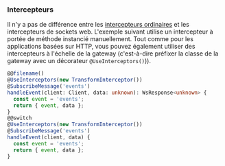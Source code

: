 ### Intercepteurs

Il n'y a pas de différence entre les [intercepteurs ordinaires](/intercepteurs) et les intercepteurs de sockets web. L'exemple suivant utilise un intercepteur à portée de méthode instancié manuellement. Tout comme pour les applications basées sur HTTP, vous pouvez également utiliser des intercepteurs à l'échelle de la gateway (c'est-à-dire préfixer la classe de la gateway avec un décorateur `@UseInterceptors()`)).

```typescript
@@filename()
@UseInterceptors(new TransformInterceptor())
@SubscribeMessage('events')
handleEvent(client: Client, data: unknown): WsResponse<unknown> {
  const event = 'events';
  return { event, data };
}
@@switch
@UseInterceptors(new TransformInterceptor())
@SubscribeMessage('events')
handleEvent(client, data) {
  const event = 'events';
  return { event, data };
}
```
